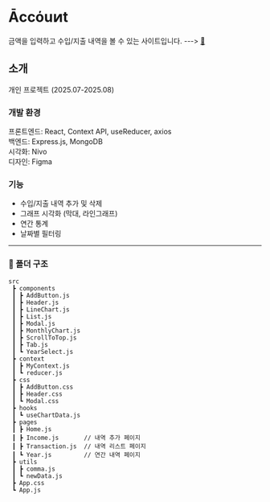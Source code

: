 # Ᾱccόuͷt

금액을 입력하고 수입/지출 내역을 볼 수 있는 사이트입니다. 
 ---> [📗](https://react-acc.vercel.app/)

## 소개

개인 프로젝트 (2025.07-2025.08)

### 개발 환경

프론트엔드: React, Context API, useReducer, axios  
백엔드: Express.js, MongoDB  
시각화: Nivo  
디자인: Figma

### 기능

- 수입/지출 내역 추가 및 삭제  
- 그래프 시각화 (막대, 라인그래프)  
- 연간 통계  
- 날짜별 필터링

---

### 📁 폴더 구조

```
src
 ┣ components
 ┃ ┣ AddButton.js
 ┃ ┣ Header.js
 ┃ ┣ LineChart.js
 ┃ ┣ List.js
 ┃ ┣ Modal.js
 ┃ ┣ MonthlyChart.js
 ┃ ┣ ScrollToTop.js
 ┃ ┣ Tab.js
 ┃ ┗ YearSelect.js
 ┣ context
 ┃ ┣ MyContext.js
 ┃ ┗ reducer.js
 ┣ css
 ┃ ┣ AddButton.css
 ┃ ┣ Header.css
 ┃ ┗ Modal.css
 ┣ hooks
 ┃ ┗ useChartData.js
 ┣ pages
 ┃ ┣ Home.js
 ┃ ┣ Income.js       // 내역 추가 페이지
 ┃ ┣ Transaction.js  // 내역 리스트 페이지
 ┃ ┗ Year.js         // 연간 내역 페이지
 ┣ utils
 ┃ ┣ comma.js
 ┃ ┗ newData.js
 ┣ App.css
 ┗ App.js
```

